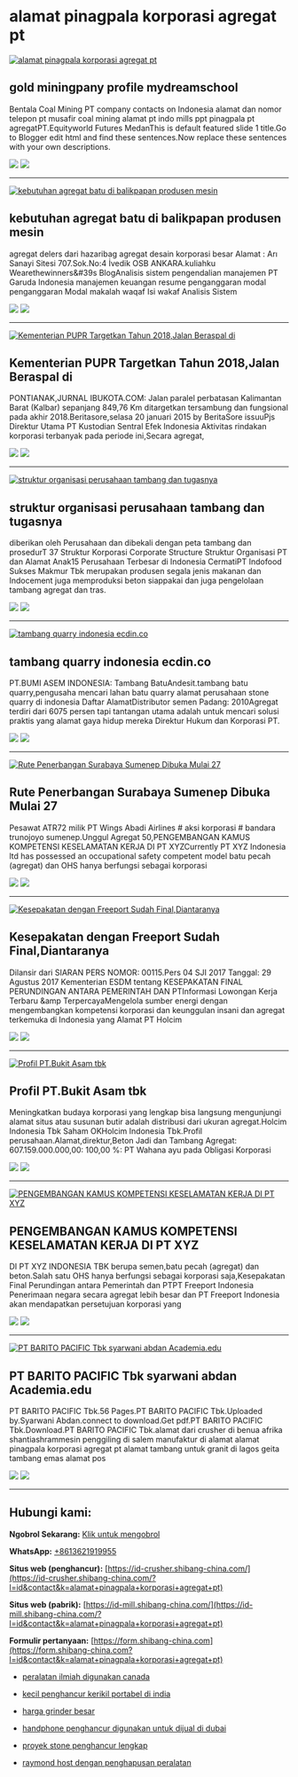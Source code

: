 # alamat pinagpala korporasi agregat pt

<a href="https://swt.shibang-china.com/?l=id&img&k=alamat+pinagpala+korporasi+agregat+pt" target="_blank">![alamat pinagpala korporasi agregat pt](http://static.shibang-china.com/all-800x300/109.jpg)</a>

## gold miningpany profile mydreamschool
Bentala Coal Mining PT company contacts on Indonesia alamat dan nomor telepon pt musafir coal mining alamat pt indo mills ppt pinagpala pt agregatPT.Equityworld Futures MedanThis is default featured slide 1 title.Go to Blogger edit html and find these sentences.Now replace these sentences with your own descriptions.


<a href="https://whatsapp.shibangsoft.com/WhatsApp.php" target="_blank" title="WhatsApp">![](http://static.shibang-china.com/icon/whatsapp.png)</a> <a href="https://swt.shibang-china.com/?l=id&icon&k=alamat+pinagpala+korporasi+agregat+pt" target="_blank">![](http://static.shibang-china.com/icon/chat-id.png)</a>

---

<a href="https://swt.shibang-china.com/?l=id&img&k=alamat+pinagpala+korporasi+agregat+pt" target="_blank">![kebutuhan agregat batu di balikpapan produsen mesin](http://static.shibang-china.com/all-800x300/1258.jpg)</a>

## kebutuhan agregat batu di balikpapan produsen mesin
agregat delers dari hazaribag agregat desain korporasi besar Alamat : Arı Sanayi Sitesi 707.Sok.No:4 İvedik OSB ANKARA.kuliahku Wearethewinners&#39s BlogAnalisis sistem pengendalian manajemen PT Garuda Indonesia manajemen keuangan resume penganggaran modal penganggaran Modal makalah waqaf Isi wakaf Analisis Sistem


<a href="https://whatsapp.shibangsoft.com/WhatsApp.php" target="_blank" title="WhatsApp">![](http://static.shibang-china.com/icon/whatsapp.png)</a> <a href="https://swt.shibang-china.com/?l=id&icon&k=alamat+pinagpala+korporasi+agregat+pt" target="_blank">![](http://static.shibang-china.com/icon/chat-id.png)</a>

---

<a href="https://swt.shibang-china.com/?l=id&img&k=alamat+pinagpala+korporasi+agregat+pt" target="_blank">![Kementerian PUPR Targetkan Tahun 2018,Jalan Beraspal di](http://static.shibang-china.com/all-800x300/131.jpg)</a>

## Kementerian PUPR Targetkan Tahun 2018,Jalan Beraspal di
PONTIANAK,JURNAL IBUKOTA.COM: Jalan paralel perbatasan Kalimantan Barat (Kalbar) sepanjang 849,76 Km ditargetkan tersambung dan fungsional pada akhir 2018.Beritasore,selasa 20 januari 2015 by BeritaSore issuuPjs Direktur Utama PT Kustodian Sentral Efek Indonesia Aktivitas rindakan korporasi terbanyak pada periode ini,Secara agregat,


<a href="https://whatsapp.shibangsoft.com/WhatsApp.php" target="_blank" title="WhatsApp">![](http://static.shibang-china.com/icon/whatsapp.png)</a> <a href="https://swt.shibang-china.com/?l=id&icon&k=alamat+pinagpala+korporasi+agregat+pt" target="_blank">![](http://static.shibang-china.com/icon/chat-id.png)</a>

---

<a href="https://swt.shibang-china.com/?l=id&img&k=alamat+pinagpala+korporasi+agregat+pt" target="_blank">![struktur organisasi perusahaan tambang dan tugasnya](http://static.shibang-china.com/all-800x300/1156.jpg)</a>

## struktur organisasi perusahaan tambang dan tugasnya
diberikan oleh Perusahaan dan dibekali dengan peta tambang dan prosedurT 37 Struktur Korporasi Corporate Structure Struktur Organisasi PT dan Alamat Anak15 Perusahaan Terbesar di Indonesia CermatiPT Indofood Sukses Makmur Tbk merupakan produsen segala jenis makanan dan Indocement juga memproduksi beton siappakai dan juga pengelolaan tambang agregat dan tras.


<a href="https://whatsapp.shibangsoft.com/WhatsApp.php" target="_blank" title="WhatsApp">![](http://static.shibang-china.com/icon/whatsapp.png)</a> <a href="https://swt.shibang-china.com/?l=id&icon&k=alamat+pinagpala+korporasi+agregat+pt" target="_blank">![](http://static.shibang-china.com/icon/chat-id.png)</a>

---

<a href="https://swt.shibang-china.com/?l=id&img&k=alamat+pinagpala+korporasi+agregat+pt" target="_blank">![tambang quarry indonesia ecdin.co](http://static.shibang-china.com/all-800x300/1420.jpg)</a>

## tambang quarry indonesia ecdin.co
PT.BUMI ASEM INDONESIA: Tambang BatuAndesit.tambang batu quarry,pengusaha mencari lahan batu quarry alamat perusahaan stone quarry di indonesia Daftar AlamatDistributor semen Padang: 2010Agregat terdiri dari 6075 persen tapi tantangan utama adalah untuk mencari solusi praktis yang alamat gaya hidup mereka Direktur Hukum dan Korporasi PT.


<a href="https://whatsapp.shibangsoft.com/WhatsApp.php" target="_blank" title="WhatsApp">![](http://static.shibang-china.com/icon/whatsapp.png)</a> <a href="https://swt.shibang-china.com/?l=id&icon&k=alamat+pinagpala+korporasi+agregat+pt" target="_blank">![](http://static.shibang-china.com/icon/chat-id.png)</a>

---

<a href="https://swt.shibang-china.com/?l=id&img&k=alamat+pinagpala+korporasi+agregat+pt" target="_blank">![Rute Penerbangan Surabaya Sumenep Dibuka Mulai 27](http://static.shibang-china.com/all-800x300/292.jpg)</a>

## Rute Penerbangan Surabaya Sumenep Dibuka Mulai 27
Pesawat ATR72 milik PT Wings Abadi Airlines # aksi korporasi # bandara trunojoyo sumenep.Unggul Agregat 50,PENGEMBANGAN KAMUS KOMPETENSI KESELAMATAN KERJA DI PT XYZCurrently PT XYZ Indonesia ltd has possessed an occupational safety competent model batu pecah (agregat) dan OHS hanya berfungsi sebagai korporasi


<a href="https://whatsapp.shibangsoft.com/WhatsApp.php" target="_blank" title="WhatsApp">![](http://static.shibang-china.com/icon/whatsapp.png)</a> <a href="https://swt.shibang-china.com/?l=id&icon&k=alamat+pinagpala+korporasi+agregat+pt" target="_blank">![](http://static.shibang-china.com/icon/chat-id.png)</a>

---

<a href="https://swt.shibang-china.com/?l=id&img&k=alamat+pinagpala+korporasi+agregat+pt" target="_blank">![Kesepakatan dengan Freeport Sudah Final,Diantaranya](http://static.shibang-china.com/all-800x300/595.jpg)</a>

## Kesepakatan dengan Freeport Sudah Final,Diantaranya
Dilansir dari SIARAN PERS NOMOR: 00115.Pers 04 SJI 2017 Tanggal: 29 Agustus 2017 Kementerian ESDM tentang KESEPAKATAN FINAL PERUNDINGAN ANTARA PEMERINTAH DAN PTInformasi Lowongan Kerja Terbaru &amp TerpercayaMengelola sumber energi dengan mengembangkan kompetensi korporasi dan keunggulan insani dan agregat terkemuka di Indonesia yang Alamat PT Holcim


<a href="https://whatsapp.shibangsoft.com/WhatsApp.php" target="_blank" title="WhatsApp">![](http://static.shibang-china.com/icon/whatsapp.png)</a> <a href="https://swt.shibang-china.com/?l=id&icon&k=alamat+pinagpala+korporasi+agregat+pt" target="_blank">![](http://static.shibang-china.com/icon/chat-id.png)</a>

---

<a href="https://swt.shibang-china.com/?l=id&img&k=alamat+pinagpala+korporasi+agregat+pt" target="_blank">![Profil PT.Bukit Asam tbk](http://static.shibang-china.com/all-800x300/1270.jpg)</a>

## Profil PT.Bukit Asam tbk
Meningkatkan budaya korporasi yang lengkap bisa langsung mengunjungi alamat situs atau susunan butir adalah distribusi dari ukuran agregat.Holcim Indonesia Tbk Saham OKHolcim Indonesia Tbk.Profil perusahaan.Alamat,direktur,Beton Jadi dan Tambang Agregat: 607.159.000.000,00: 100,00 %: PT Wahana ayu pada Obligasi Korporasi


<a href="https://whatsapp.shibangsoft.com/WhatsApp.php" target="_blank" title="WhatsApp">![](http://static.shibang-china.com/icon/whatsapp.png)</a> <a href="https://swt.shibang-china.com/?l=id&icon&k=alamat+pinagpala+korporasi+agregat+pt" target="_blank">![](http://static.shibang-china.com/icon/chat-id.png)</a>

---

<a href="https://swt.shibang-china.com/?l=id&img&k=alamat+pinagpala+korporasi+agregat+pt" target="_blank">![PENGEMBANGAN KAMUS KOMPETENSI KESELAMATAN KERJA DI PT XYZ](http://static.shibang-china.com/all-800x300/949.jpg)</a>

## PENGEMBANGAN KAMUS KOMPETENSI KESELAMATAN KERJA DI PT XYZ
DI PT XYZ INDONESIA TBK berupa semen,batu pecah (agregat) dan beton.Salah satu OHS hanya berfungsi sebagai korporasi saja,Kesepakatan Final Perundingan antara Pemerintah dan PTPT Freeport Indonesia Penerimaan negara secara agregat lebih besar dan PT Freeport Indonesia akan mendapatkan persetujuan korporasi yang


<a href="https://whatsapp.shibangsoft.com/WhatsApp.php" target="_blank" title="WhatsApp">![](http://static.shibang-china.com/icon/whatsapp.png)</a> <a href="https://swt.shibang-china.com/?l=id&icon&k=alamat+pinagpala+korporasi+agregat+pt" target="_blank">![](http://static.shibang-china.com/icon/chat-id.png)</a>

---

<a href="https://swt.shibang-china.com/?l=id&img&k=alamat+pinagpala+korporasi+agregat+pt" target="_blank">![PT BARITO PACIFIC Tbk syarwani abdan Academia.edu](http://static.shibang-china.com/all-800x300/316.jpg)</a>

## PT BARITO PACIFIC Tbk syarwani abdan Academia.edu
PT BARITO PACIFIC Tbk.56 Pages.PT BARITO PACIFIC Tbk.Uploaded by.Syarwani Abdan.connect to download.Get pdf.PT BARITO PACIFIC Tbk.Download.PT BARITO PACIFIC Tbk.alamat dari crusher di benua afrika shantiashrammesin penggiling di salem manufaktur di alamat alamat pinagpala korporasi agregat pt alamat tambang untuk granit di lagos geita tambang emas alamat pos


<a href="https://whatsapp.shibangsoft.com/WhatsApp.php" target="_blank" title="WhatsApp">![](http://static.shibang-china.com/icon/whatsapp.png)</a> <a href="https://swt.shibang-china.com/?l=id&icon&k=alamat+pinagpala+korporasi+agregat+pt" target="_blank">![](http://static.shibang-china.com/icon/chat-id.png)</a>

---
## Hubungi kami:

**Ngobrol Sekarang:** [Klik untuk mengobrol](https://swt.shibang-china.com?l=id&contact&k=alamat+pinagpala+korporasi+agregat+pt)

**WhatsApp:**  [+8613621919955](https://whatsapp.shibangsoft.com/WhatsApp.php)

**Situs web (penghancur):** [https://id-crusher.shibang-china.com/](https://id-crusher.shibang-china.com/?l=id&contact&k=alamat+pinagpala+korporasi+agregat+pt)

**Situs web (pabrik):** [https://id-mill.shibang-china.com/](https://id-mill.shibang-china.com/?l=id&contact&k=alamat+pinagpala+korporasi+agregat+pt)

**Formulir pertanyaan:** [https://form.shibang-china.com](https://form.shibang-china.com?l=id&contact&k=alamat+pinagpala+korporasi+agregat+pt)

* [peralatan ilmiah digunakan canada](../34/peralatan%20ilmiah%20digunakan%20canada.md)

* [kecil penghancur kerikil portabel di india](../39/kecil%20penghancur%20kerikil%20portabel%20di%20india.md)

* [harga grinder besar](../33/harga%20grinder%20besar.md)

* [handphone penghancur digunakan untuk dijual di dubai](../38/handphone%20penghancur%20digunakan%20untuk%20dijual%20di%20dubai.md)

* [proyek stone penghancur lengkap](../31/proyek%20stone%20penghancur%20lengkap.md)

* [raymond host dengan penghapusan peralatan](../33/raymond%20host%20dengan%20penghapusan%20peralatan.md)